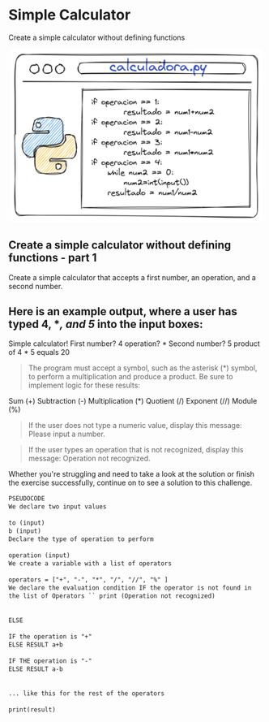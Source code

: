 # Simple Calculator
Create a simple calculator without defining functions
<p align="center">
    <img src="https://github.com/RealXun/Simple_Calculator/blob/main/Resources/cover.png" width="500">

## Create a simple calculator without defining functions - part 1
Create a simple calculator that accepts a first number, an operation, and a second number.

## Here is an example output, where a user has typed 4, **, and 5* into the input boxes:

Simple calculator!
First number? 4
operation? *
Second number? 5
product of 4 * 5 equals 20

> The program must accept a symbol, such as the asterisk (*) symbol, to perform a multiplication and produce a product. Be sure to implement logic for these results:

Sum (+)
Subtraction (-)
Multiplication (*)
Quotient (/)
Exponent (//)
Module (%)

> If the user does not type a numeric value, display this message:
> Please input a number.

> If the user types an operation that is not recognized, display this message:
> Operation not recognized.

Whether you're struggling and need to take a look at the solution or finish the exercise successfully, continue on to see a solution to this challenge.
```
PSEUDOCODE
We declare two input values

to (input)
b (input)
Declare the type of operation to perform

operation (input)
We create a variable with a list of operators

operators = ["+", "-", "*", "/", "//", "%" ]
We declare the evaluation condition IF the operator is not found in the list of Operators `` print (Operation not recognized)


ELSE

IF the operation is "+"
ELSE RESULT a+b

IF THE operation is "-"
ELSE RESULT a-b


... like this for the rest of the operators

print(result)
```
